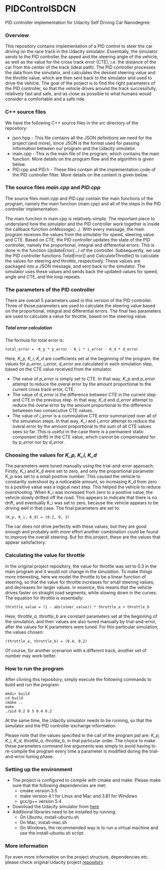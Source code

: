 # PIDControlSDCN
PID controller implementation for Udacity Self Driving Car Nanodegree

### Overview
This repository contains implementation of a PID control to steer the car driving on the race track in the Udacity simulator. Essentially, the simulator sends to the PID controller the speed and the steering angle of the vehicle, as well as the value for the cross track error (CTE), i.e. the distance of the car from the center of the track (ideal path). The PID controller processes the data from the simulator, and calculates the desired steering value and the throttle value, which are then sent back to the simulator and used to drive the vehicle. 
The goal of the project is to find the right parameters of the PID controller, so that the vehicle drives around the track successfully, relatively fast and safe, and as close as possible to what humans would consider a comfortable and a safe ride. 

### C++ source files
We have the following C++ source files in the _src_ directory of the repository:

- json.hpp - This file contains all the JSON definitions we need for the project (and more), since JSON is the format used for passing information between our program and the Udacity simulator. 
- main.cpp - This is the main file of the program, which contains the main function. More details on the program flow and the algorithm is given below.  
- PID.cpp and PID.h - These files contain all the implementation code of the PID controller filter. More details on the content is given below. 

### The source files _main.cpp_ and _PID.cpp_

The source files _main.cpp_ and _PID.cpp_ contain the main functions of the program, namely the main function (main.cpp) and all of the steps in the PID controller implementation.

The main function in main.cpp is relatively simple. The important piece to understand how the simulator and the PID controller work together is inside the callback function _onMessage(...)_. With every message, the main program receives the values from the simulator for speed, steering value and CTE. Based on CTE, the PID controller updates the state of the PID controller, namely the proportional, integral and differential errors. This is done in the function _UpdateError(...)_ of the controller. Subsequently, we use the PID controller functions _TotalError()_ and _CalculateThrottle()_ to calculate the values for steering and throttle, respectively. These values are packaged into a JSON message, and sent back to the simulator. The simulator uses these values and sends back the updated values for speed, angle and CTE, and the loop repeats. 

### The parameters of the PID controller

There are overall 5 parameters used in this version of the PID controller. Three of those parameters are used to calculate the steering value based on the proportional, integral and differential errors. The final two parameters are used to calculate a value for throttle, based on the steering value. 

##### Total error calculation

The formula for total error is:

```
total_error = -K_p * p_error - K_i * i_error - K_d * d_error
```

Here, *K_p, K_i, K_d* are coefficients set at the beginning of the program. the values for *p_error, i_error, d_error* are calculated in each simulation step, based on the CTE value received from the simulator. 
- The value of *p_error* is simply set to CTE. In that way, *K_p* and *p_error* attempt to reduce the overal error by the amount proportional to the current cross track error, CTE.  
- The value of *d_error* is the difference between CTE in the current step and CTE in the previous step. In that way, *K_d* and *d_error* attempt to reduce the overal error by the amount proportional to the difference betweeen two consecutive CTE values.   
- The value of *i_error* is a cummulative CTE error summarized over all of the simulation steps. In that way, *K_i* and *i_error* attempt to reduce the overal error by the amount proportional to the sum of all CTE values sees so far. This is useful in the case there is a permanent static component (drift) in the CTE value, which cannot be compensated for by *p_error* nor by *d_error*.    

### Choosing the values for *K_p, K_i, K_d*

The parameters were tuned manually using the trial-and-error approach. Firstly, K_i and K_d were set to zero, and only the proportional parameter K_p was set to a small positive number. This caused the vehicle to constantly overshoot by a noticeable amount, so increasing K_d from zero to a positive value was a logical next step. This helped the vehicle to reduce overshooting. When K_i was increased from zero to a positive value, the vehicle slowly drifted off the road. This appears to indicate that there is no drift, and eventually K_i was set to zero, because the vehicle appears to be driving well in that case. The final parameters are set to:

```
(K_p, K_i, K_d) = (0.2, 0, 3)
```

The car does not drive perfectly with these values, but they are good enough and probably with more effort another combination could be found to improve the overall steering. But for this project, these are the values that appear satisfactory. 

### Calculating the value for throttle

In the original project repository, the value for throttle was set to 0.3 in the main program and it would not change in the simulation. To make things more interesting, here we model the throttle to be a linear function of steering, so that the value for throttle increases for small steering values, and decreases for larger values. In essence, this means that the vehicle drives faster on straight road segments, while slowing down in the curves. The equation for throttle is essentially:

```
throttle_value = (1 - abs(steer_value)) * throttle_a + throttle_b
```

Here, *throttle_a, throttle_b* are constant parameters set at the beginning of the simulation, and their values are also tuned manually by trial-and-error, after the values for K parameters were tuned. For this particular simulation, the values chosen:

```
(throttle_a, throttle_b) = (0.4, 0.2)
```

Of course, for another scenarion with a different track, another set of number may work better. 

### How to run the program

After cloning this repository, simply execute the following commands to build and run the program:
```
mkdir build
cd build
cmake ..
make
./pid 0.2 0 5 0.4 0.2
```
At the same time, the Udacity simulator needs to be running, so that the simulator and the PID controller exchange information. 

Please note that the values specified in the call of the program *pid* are: *K_p, K_i, K_d, throttle_a, throttle_b*, in that particular order. The choice to make these parameters command line arguments was simply to avoid having to re-compile the program every time a parameter is modified during the trial-and-error tuning phase. 

### Setting up the environment 
- The project is configured to compile with cmake and make. Please make sure that the following dependencies are met:
   - cmake version 3.5
   - make version 4.1 for Linux and Mac and 3.81 for Windows
   - gcc/g++ version 5.4
- Download the Udacity simulator from [here](https://github.com/udacity/self-driving-car-sim/releases/)
- Additional libraries need to be installed by running:
   - On Ubuntu, install-ubuntu.sh 
   - On Mac, install-mac.sh
   - On Windows, the recommended way is to run a virtual machine and use the install-ubuntu.sh script
   
### More information
For even more information on the project structure, dependencies etc. please check original Udacity project [repository](https://github.com/udacity/CarND-PID-Control-Project)
